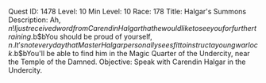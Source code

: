 Quest ID: 1478
Level: 10
Min Level: 10
Race: 178
Title: Halgar's Summons
Description: Ah, $n! I just received word from Carendin Halgar that he would like to see you for further training.$b$bYou should be proud of yourself, $n. It's not every day that Master Halgar personally sees fit to instruct a young warlock.$b$bYou'll be able to find him in the Magic Quarter of the Undercity, near the Temple of the Damned.
Objective: Speak with Carendin Halgar in the Undercity.
